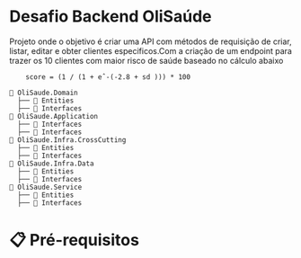 # Desafio Backend OliSaúde
Projeto onde o objetivo é criar uma API com métodos 
de requisição de criar, listar, editar e obter clientes 
especificos.Com a criação de um endpoint para trazer 
os 10 clientes com maior risco de saúde baseado no cálculo 
abaixo
```   sd = soma do grau dos problemas
    score = (1 / (1 + eˆ-(-2.8 + sd ))) * 100

📁 OliSaude.Domain
  ├── 📁 Entities
  ├── 📁 Interfaces
📁 OliSaude.Application
  ├── 📁 Interfaces
  ├── 📁 Interfaces
📁 OliSaude.Infra.CrossCutting
  ├── 📁 Entities
  ├── 📁 Interfaces
📁 OliSaude.Infra.Data
  ├── 📁 Entities
  ├── 📁 Interfaces
📁 OliSaude.Service
  ├── 📁 Entities
  ├── 📁 Interfaces

```
# 📋 Pré-requisitos

 
 

